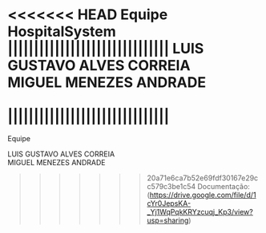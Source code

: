 <<<<<<< HEAD
Equipe HospitalSystem
</br>|||||||||||||||||||||||||||||||
LUIS GUSTAVO ALVES CORREIA</br>
MIGUEL MENEZES ANDRADE</br>
</br>|||||||||||||||||||||||||||||||
=======
Equipe

LUIS GUSTAVO ALVES CORREIA</br>
MIGUEL MENEZES ANDRADE</br>

>>>>>>> 20a71e6ca7b52e69fdf30167e29cc579c3be1c54
Documentação: (https://drive.google.com/file/d/1cYr0JepsKA-_Yj1WqPqkKRYzcuqj_Kp3/view?usp=sharing)
